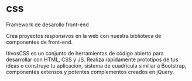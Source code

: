 # css
Framework de desarollo front-end

Crea proyectos responsivos en la web con nuestra biblioteca de componentes de front-end.

ItivosCSS es un conjunto de herramientas de código abierto para desarrollar con HTML, CSS y JS. Realiza rápidamente prototipos de tus ideas o construye tu aplicación, sistema de cuadrícula similiar a Bootstrap, componentes extensos y potentes complementos creados en jQuery.
